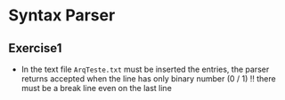 # Syntax Parser

## Exercise1

* In the text file `ArqTeste.txt` must be inserted the entries, the parser returns accepted when the line has only binary number (0 / 1) !! there must be a break line even on the last line